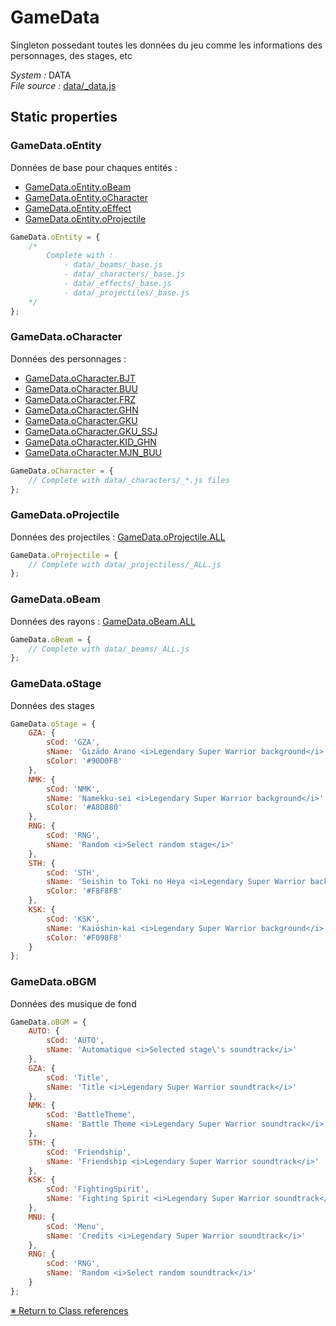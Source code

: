 # GameData

Singleton possedant toutes les données du jeu comme les informations des personnages, des stages, etc 


_System :_ DATA  
_File source :_ [data/_data.js](https://github.com/de-sign/DBZ-Versus/blob/master/src/assets/js/data/_data.js)

## Static properties
### GameData.oEntity

Données de base pour chaques entités :- [GameData.oEntity.oBeam](GameData.oEntity.oBeam.md)- [GameData.oEntity.oCharacter](GameData.oEntity.oCharacter.md)- [GameData.oEntity.oEffect](GameData.oEntity.oEffect.md)- [GameData.oEntity.oProjectile](GameData.oEntity.oProjectile.md)

```javascript
GameData.oEntity = {
    /*
        Complete with :
            - data/_beams/_base.js
            - data/_characters/_base.js
            - data/_effects/_base.js
            - data/_projectiles/_base.js
    */
};
```

### GameData.oCharacter

Données des personnages :- [GameData.oCharacter.BJT](GameData.oCharacter.BJT.md)- [GameData.oCharacter.BUU](GameData.oCharacter.BUU.md)- [GameData.oCharacter.FRZ](GameData.oCharacter.FRZ.md)- [GameData.oCharacter.GHN](GameData.oCharacter.GHN.md)- [GameData.oCharacter.GKU](GameData.oCharacter.GKU.md)- [GameData.oCharacter.GKU_SSJ](GameData.oCharacter.GKU_SSJ.md)- [GameData.oCharacter.KID_GHN](GameData.oCharacter.KID_GHN.md)- [GameData.oCharacter.MJN_BUU](GameData.oCharacter.MJN_BUU.md)

```javascript
GameData.oCharacter = {
    // Complete with data/_characters/_*.js files
};
```

### GameData.oProjectile

Données des projectiles : [GameData.oProjectile.ALL](GameData.oProjectile.ALL.md) 

```javascript
GameData.oProjectile = {
    // Complete with data/_projectiless/_ALL.js
};
```

### GameData.oBeam

Données des rayons : [GameData.oBeam.ALL](GameData.oBeam.ALL.md) 

```javascript
GameData.oBeam = {
    // Complete with data/_beams/_ALL.js
};
```

### GameData.oStage

Données des stages 

```javascript
GameData.oStage = {
    GZA: {
        sCod: 'GZA',
        sName: 'Gizādo Arano <i>Legendary Super Warrior background</i>',
        sColor: '#90D0F8'
    },
    NMK: {
        sCod: 'NMK',
        sName: 'Namekku-sei <i>Legendary Super Warrior background</i>',
        sColor: '#A8D880'
    },
    RNG: {
        sCod: 'RNG',
        sName: 'Random <i>Select random stage</i>'
    },
    STH: {
        sCod: 'STH',
        sName: 'Seishin to Toki no Heya <i>Legendary Super Warrior background</i>',
        sColor: '#F8F8F8'
    },
    KSK: {
        sCod: 'KSK',
        sName: 'Kaiōshin-kai <i>Legendary Super Warrior background</i>',
        sColor: '#F098F8'
    }
};
```

### GameData.oBGM

Données des musique de fond 

```javascript
GameData.oBGM = {
    AUTO: {
        sCod: 'AUTO',
        sName: 'Automatique <i>Selected stage\'s soundtrack</i>'
    },
    GZA: { 
        sCod: 'Title',
        sName: 'Title <i>Legendary Super Warrior soundtrack</i>'
    },
    NMK: {
        sCod: 'BattleTheme',
        sName: 'Battle Theme <i>Legendary Super Warrior soundtrack</i>'
    },
    STH: {
        sCod: 'Friendship',
        sName: 'Friendship <i>Legendary Super Warrior soundtrack</i>'
    },
    KSK: {
        sCod: 'FightingSpirit',
        sName: 'Fighting Spirit <i>Legendary Super Warrior soundtrack</i>'
    },
    MNU: {
        sCod: 'Menu',
        sName: 'Credits <i>Legendary Super Warrior soundtrack</i>'
    },
    RNG: {
        sCod: 'RNG',
        sName: 'Random <i>Select random soundtrack</i>'
    }
};
```


<link rel="stylesheet" href="../_doc.css" />

[&#8251; Return to Class references](References.md)